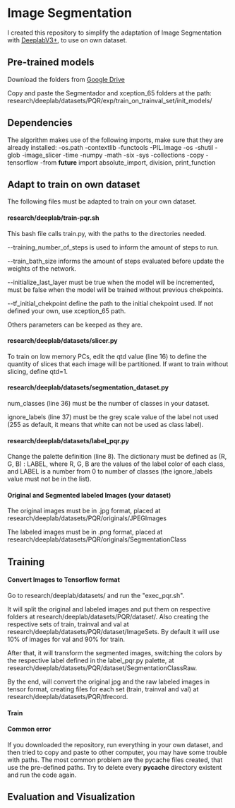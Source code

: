 # Image Segmentation
I created this repository to simplify the adaptation of Image Segmentation with [DeeplabV3+](https://github.com/tensorflow/models/tree/master/research/deeplab), to use on own dataset.

## Pre-trained models
Download the folders from [Google Drive](https://drive.google.com/open?id=1qI1rcNNobAJvHIVXXWHr6NYUthwEasz3)

Copy and paste the Segmentador and xception_65 folders at the path: 
research/deeplab/datasets/PQR/exp/train_on_trainval_set/init_models/

## Dependencies
The algorithm makes use of the following imports, make sure that they are already installed:
-os.path
-contextlib
-functools
-PIL.Image
-os
-shutil
-glob
-image_slicer
-time
-numpy
-math
-six
-sys
-collections
-copy
-tensorflow
-from __future__ import absolute_import, division, print_function

## Adapt to train on own dataset
The following files must be adapted to train on your own dataset.

#### research/deeplab/train-pqr.sh
This bash file calls train.py, with the paths to the directories needed.

--training_number_of_steps is used to inform the amount of steps to run.

--train_bath_size informs the amount of steps evaluated before update the weights of the network.

--initialize_last_layer must be true when the model will be incremented, must be false when the model will be trained without previous chekpoints.

--tf_initial_chekpoint define the path to the initial chekpoint used. If not defined your own, use xception_65 path.

Others parameters can be keeped as they are.

#### research/deeplab/datasets/slicer.py
To train on low memory PCs, edit the qtd value (line 16) to define the quantity of slices that each image will be partitioned.
If want to train without slicing, define qtd=1.

#### research/deeplab/datasets/segmentation_dataset.py
num_classes (line 36) must be the number of classes in your dataset.

ignore_labels (line 37) must be the grey scale value of the label not used (255 as default, it means that white can not be used as class label).

#### research/deeplab/datasets/label_pqr.py
Change the palette definition (line 8). The dictionary must be defined as (R, G, B) : LABEL, where R, G, B are the values of the label color of each class, and LABEL is a number from 0 to number of classes (the ignore_labels value must not be in the list).

#### Original and Segmented labeled Images (your dataset)
The original images must be in .jpg format, placed at research/deeplab/datasets/PQR/originals/JPEGImages

The labeled images must be in .png format, placed at research/deeplab/datasets/PQR/originals/SegmentationClass

## Training
#### Convert Images to Tensorflow format
Go to research/deeplab/datasets/ and run the "exec_pqr.sh".

It will split the original and labeled images and put them on respective folders at research/deeplab/datasets/PQR/dataset/. Also creating the respective sets of train, trainval and val at research/deeplab/datasets/PQR/dataset/ImageSets. By default it will use 10% of images for val and 90% for train.

After that, it will transform the segmented images, switching the colors by the respective label defined in the label_pqr.py palette, at research/deeplab/datasets/PQR/dataset/SegmentationClassRaw.

By the end, will convert the original jpg and the raw labeled images in tensor format, creating files for each set (train, trainval and val) at research/deeplab/datasets/PQR/tfrecord.

#### Train


#### Common error
If you downloaded the repository, run everything in your own dataset, and then tried to copy and paste to other computer, 
you may have some trouble with paths. The most common problem are the pycache files created, that use the pre-defined paths.
Try to delete every __pycache__ directory existent and run the code again.

## Evaluation and Visualization
